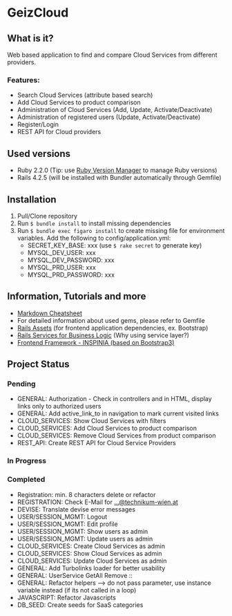 # GeizCloud

## What is it?
Web based application to find and compare Cloud Services from different providers.

### Features:
* Search Cloud Services (attribute based search)
* Add Cloud Services to product comparison
* Administration of Cloud Services (Add, Update, Activate/Deactivate)
* Administration of registered users (Update, Activate/Deactivate)
* Register/Login
* REST API for Cloud providers

## Used versions
- Ruby 2.2.0 (Tip: use [Ruby Version Manager](https://rvm.io) to manage Ruby versions)
- Rails 4.2.5 (will be installed with Bundler automatically through Gemfile)

## Installation
1. Pull/Clone repository
2. Run `$ bundle install` to install missing dependencies
3. Run `$ bundle exec figaro install` to create missing file for environment variables. Add the following to config/application.yml:
    - SECRET_KEY_BASE: xxx (use `$ rake secret` to generate key)
    - MYSQL_DEV_USER: xxx
    - MYSQL_DEV_PASSWORD: xxx
    - MYSQL_PRD_USER: xxx
    - MYSQL_PRD_PASSWORD: xxx

## Information, Tutorials and more
* [Markdown Cheatsheet](https://github.com/adam-p/markdown-here/wiki/Markdown-Cheatsheet#links)
* For detailed information about used gems, please refer to Gemfile
* [Rails Assets](http://rails-assets.org) (for frontend application dependencies, ex. Bootstrap)
* [Rails Services for Business Logic](http://adamniedzielski.github.io/blog/2014/11/25/my-take-on-services-in-rails/) (Why using service layer?)
* [Frontend Framework - INSPINIA (based on Bootstrap3)](http://wrapbootstrap.com/preview/WB0R5L90S)

## Project Status
### Pending
* GENERAL: Authorization - Check in controllers and in HTML, display links only to authorized users
* GENERAL: Add active_link_to in navigation to mark current visited links
* CLOUD_SERVICES: Show Cloud Services with filters
* CLOUD_SERVICES: Add Cloud Services to product comparison
* CLOUD_SERVICES: Remove Cloud Services from product comparison
* REST_API: Create REST API for Cloud Service Providers

### In Progress

### Completed
* Registration: min. 8 characters delete or refactor
* REGISTRATION: Check E-Mail for ...@technikum-wien.at
* DEVISE: Translate devise error messages
* USER/SESSION_MGMT: Logout
* USER/SESSION_MGMT: Edit profile
* USER/SESSION_MGMT: Show users as admin
* USER/SESSION_MGMT: Update users as admin
* CLOUD_SERVICES: Create Cloud Services as admin
* CLOUD_SERVICES: Show Cloud Services as admin
* CLOUD_SERVICES: Update Cloud Services as admin
* GENERAL: Add Turbolinks loader for better usability
* GENERAL: UserService GetAll Remove ::
* GENERAL: Refactor helpers --> do not pass parameter, use instance variable instead (if its not called in a loop)
* JAVASCRIPT: Refactor Javascripts
* DB_SEED: Create seeds for SaaS categories